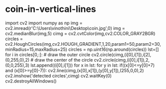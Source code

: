 # coin-in-vertical-lines

import cv2
import numpy as np
img = cv2.imread(r'C:\Users\vinothini\Desktop\coin.jpg',0)
img = cv2.medianBlur(img,5)
cimg = cv2.cvtColor(img,cv2.COLOR_GRAY2BGR)
circles = cv2.HoughCircles(img,cv2.HOUGH_GRADIENT,1,20,param1=50,param2=30,minRadius=15,maxRadius=25)
circles = np.uint16(np.around(circles))
lst=[]
for i in circles[0,:]:
    # draw the outer circle
    cv2.circle(cimg,(i[0],i[1]),i[2],(0,255,0),2)
    # draw the center of the circle
    cv2.circle(cimg,(i[0],i[1]),2,(0,0,255),3)
    lst.append((i[0],i[1]))
for x in lst:
    for y in lst:
        if((x[0]<=y[0]+7) and (x[0]>=y[0]-7)):
            cv2.line(cimg,(x[0],x[1]),(y[0],y[1]),(255,0,0),2)
cv2.imshow('detected circles',cimg)
cv2.waitKey(0)
cv2.destroyAllWindows()
